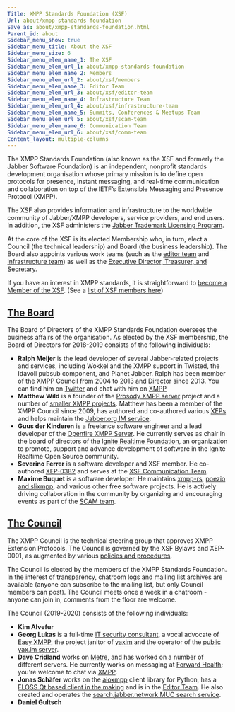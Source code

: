 ```yaml
---
Title: XMPP Standards Foundation (XSF)
Url: about/xmpp-standards-foundation
Save_as: about/xmpp-standards-foundation.html
Parent_id: about
Sidebar_menu_show: true
Sidebar_menu_title: About the XSF
Sidebar_menu_size: 6
Sidebar_menu_elem_name_1: The XSF
Sidebar_menu_elem_url_1: about/xmpp-standards-foundation
Sidebar_menu_elem_name_2: Members
Sidebar_menu_elem_url_2: about/xsf/members
Sidebar_menu_elem_name_3: Editor Team
Sidebar_menu_elem_url_3: about/xsf/editor-team
Sidebar_menu_elem_name_4: Infrastructure Team
Sidebar_menu_elem_url_4: about/xsf/infrastructure-team
Sidebar_menu_elem_name_5: Summits, Conferences & Meetups Team
Sidebar_menu_elem_url_5: about/xsf/scam-team
Sidebar_menu_elem_name_6: Communication Team
Sidebar_menu_elem_url_6: about/xsf/comm-team
Content_layout: multiple-columns
---
```


The XMPP Standards Foundation (also known as the XSF and formerly the Jabber Software Foundation) is an independent, nonprofit standards development organisation whose primary mission is to define open protocols for presence, instant messaging, and real-time communication and collaboration on top of the IETF’s Extensible Messaging and Presence Protocol (XMPP).

The XSF also provides information and infrastructure to the worldwide community of Jabber/XMPP developers, service providers, and end users. In addition, the XSF administers the [Jabber Trademark Licensing Program](/about/xsf/jabber-trademark).

At the core of the XSF is its elected Membership who, in turn, elect a Council (the technical leadership) and Board (the business leadership). The Board also appoints various work teams (such as the [editor team](/about/xsf/editor-team) and [infrastructure team](/about/xsf/infrastructure-team)) as well as the [Executive Director, Treasurer, and Secretary](/about/xsf/people).

If you have an interest in XMPP standards, it is straightforward to [become a Member of the XSF](/community/membership). (See a [list of XSF members here](/about/xsf/members))

## <a name="board" href="#board">The Board</a>

The Board of Directors of the XMPP Standards Foundation oversees the business affairs of the organisation. As elected by the XSF membership, the Board of Directors for 2018-2019 consists of the following individuals:

- __Ralph Meijer__ is the lead developer of several Jabber-related projects and services, including Wokkel and the XMPP support in Twisted, the Idavoll pubsub component, and Planet Jabber. Ralph has been member of the XMPP Council from 2004 to 2013 and Director since 2013. You can find him on [Twitter](http://twitter.com/ralphm) and chat with him on [XMPP](xmpp:ralphm@ik.nu)
- __Matthew Wild__ is a founder of the [Prosody XMPP server](http://prosody.im/) project and a number of [smaller XMPP projects](http://code.matthewwild.co.uk/). Matthew has been a member of the XMPP Council since 2009, has authored and co-authored various [XEPs](/extensions/) and helps maintain the [Jabber.org IM service](http://jabber.org/).
- __Guus der Kinderen__ is a freelance software engineer and a lead developer of the [Openfire XMPP Server](https://www.igniterealtime.org/projects/openfire/). He currently serves as chair in the board of directors of the [Ignite Realtime Foundation](https://www.igniterealtime.org), an organization to promote, support and advance development of software in the Ignite Realtime Open Source community.
- __Severino Ferrer__ is a software developer and XSF member. He co-authored [XEP-0382](https://xmpp.org/extensions/xep-0382.html) and serves at the [XSF Communication Team](https://wiki.xmpp.org/web/CommTeam).
- __Maxime Buquet__ is a software developer. He maintains [xmpp-rs](https://gitlab.com/xmpp-rs/xmpp-rs), [poezio and slixmpp](https://lab.louiz.org/poezio), and various other free software projects. He is actively driving collaboration in the community by organizing and encouraging events as part of the [SCAM team](/about/xsf/scam-team).

## <a name="council" href="#council">The Council</a>

The XMPP Council is the technical steering group that approves XMPP Extension Protocols. The Council is governed by the XSF Bylaws and XEP-0001, as augmented by various [policies and procedures](/about/xsf/council-policies-and-procedures).

The Council is elected by the members of the XMPP Standards Foundation. In the interest of transparency, chatroom logs and mailing list archives are available (anyone can subscribe to the mailing list, but only Council members can post). The Council meets once a week in a chatroom - anyone can join in, comments from the floor are welcome.

The Council (2019-2020) consists of the following individuals:

- __Kim Alvefur__
- __Georg Lukas__ is a full-time [IT security consultant](https://rt-solutions.de/en/home-2/), a vocal advocate of [Easy XMPP](https://wiki.xmpp.org/web/Category:Easy_XMPP), the project janitor of [yaxim](https://yaxim.org) and the operator of the [public yax.im server](https://yaxim.org/yax.im/).
- __Dave Cridland__ works on [Metre](https://github.com/dwd/metre), and has worked on a number of different servers. He currently works on messaging at [Forward Health](https://forwardhealth.co/); you're welcome to chat via [XMPP](xmpp:dwd@dave.cridland.net).
- __Jonas Schäfer__ works on the [aioxmpp](https://github.com/horazont/aioxmpp) client library for Python, has a [FLOSS Qt based client in the making](https://github.com/jabbercat/jabbercat) and is in the [Editor Team](/about/xsf/editor-team). He also created and operates the [search.jabber.network MUC search service](https://search.jabber.network/).
- __Daniel Gultsch__
